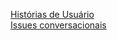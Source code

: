 [Histórias de Usuário](https://github.com/RomeuCarvalhoAntunes/2018.1-Reabilitacao-Motora/issues/new?template=userStories.md)</br>
[Issues conversacionais](https://github.com/RomeuCarvalhoAntunes/2018.1-Reabilitacao-Motora/issues/new?template=conversational.md)</br>